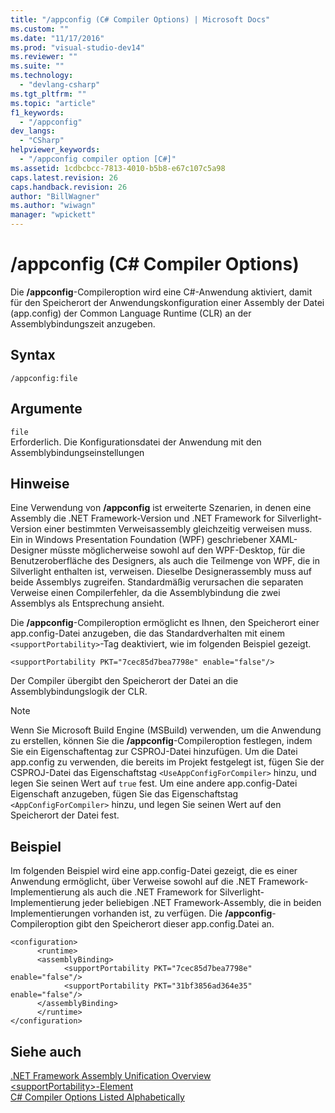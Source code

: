 ```yaml
---
title: "/appconfig (C# Compiler Options) | Microsoft Docs"
ms.custom: ""
ms.date: "11/17/2016"
ms.prod: "visual-studio-dev14"
ms.reviewer: ""
ms.suite: ""
ms.technology: 
  - "devlang-csharp"
ms.tgt_pltfrm: ""
ms.topic: "article"
f1_keywords: 
  - "/appconfig"
dev_langs: 
  - "CSharp"
helpviewer_keywords: 
  - "/appconfig compiler option [C#]"
ms.assetid: 1cdbcbcc-7813-4010-b5b8-e67c107c5a98
caps.latest.revision: 26
caps.handback.revision: 26
author: "BillWagner"
ms.author: "wiwagn"
manager: "wpickett"
---
```

# /appconfig (C# Compiler Options)
Die **\/appconfig**\-Compileroption wird eine C\#\-Anwendung aktiviert, damit für den Speicherort der Anwendungskonfiguration einer Assembly der Datei \(app.config\) der Common Language Runtime \(CLR\) an der Assemblybindungszeit anzugeben.  
  
## Syntax  
  
```  
/appconfig:file  
```  
  
## Argumente  
 `file`  
 Erforderlich.  Die Konfigurationsdatei der Anwendung mit den Assemblybindungseinstellungen  
  
## Hinweise  
 Eine Verwendung von **\/appconfig** ist erweiterte Szenarien, in denen eine Assembly die .NET Framework\-Version und .NET Framework for Silverlight\-Version einer bestimmten Verweisassembly gleichzeitig verweisen muss.  Ein in Windows Presentation Foundation \(WPF\) geschriebener XAML\-Designer müsste möglicherweise sowohl auf den WPF\-Desktop, für die Benutzeroberfläche des Designers, als auch die Teilmenge von WPF, die in Silverlight enthalten ist, verweisen.  Dieselbe Designerassembly muss auf beide Assemblys zugreifen.  Standardmäßig verursachen die separaten Verweise einen Compilerfehler, da die Assemblybindung die zwei Assemblys als Entsprechung ansieht.  
  
 Die **\/appconfig**\-Compileroption ermöglicht es Ihnen, den Speicherort einer app.config\-Datei anzugeben, die das Standardverhalten mit einem `<supportPortability>`\-Tag deaktiviert, wie im folgenden Beispiel gezeigt.  
  
 `<supportPortability PKT="7cec85d7bea7798e" enable="false"/>`  
  
 Der Compiler übergibt den Speicherort der Datei an die Assemblybindungslogik der CLR.  
  
> [!NOTE]
>  Wenn Sie Microsoft Build Engine \(MSBuild\) verwenden, um die Anwendung zu erstellen, können Sie die **\/appconfig**\-Compileroption festlegen, indem Sie ein Eigenschaftentag zur CSPROJ\-Datei hinzufügen.  Um die Datei app.config zu verwenden, die bereits im Projekt festgelegt ist, fügen Sie der CSPROJ\-Datei das Eigenschaftstag `<UseAppConfigForCompiler>` hinzu, und legen Sie seinen Wert auf `true` fest.  Um eine andere app.config\-Datei Eigenschaft anzugeben, fügen Sie das Eigenschaftstag `<AppConfigForCompiler>` hinzu, und legen Sie seinen Wert auf den Speicherort der Datei fest.  
  
## Beispiel  
 Im folgenden Beispiel wird eine app.config\-Datei gezeigt, die es einer Anwendung ermöglicht, über Verweise sowohl auf die .NET Framework\-Implementierung als auch die .NET Framework for Silverlight\-Implementierung jeder beliebigen .NET Framework\-Assembly, die in beiden Implementierungen vorhanden ist, zu verfügen.  Die **\/appconfig**\-Compileroption gibt den Speicherort dieser app.config.Datei an.  
  
```  
<configuration>  
      <runtime>  
      <assemblyBinding>  
            <supportPortability PKT="7cec85d7bea7798e" enable="false"/>  
            <supportPortability PKT="31bf3856ad364e35" enable="false"/>  
      </assemblyBinding>  
      </runtime>  
</configuration>  
```  
  
## Siehe auch  
 [.NET Framework Assembly Unification Overview](http://msdn.microsoft.com/de-de/8d8cc65e-031d-463b-bde3-2c6dc2e3bc48)   
 [\<supportPortability\>\-Element](../Topic/%3CsupportPortability%3E%20Element.md)   
 [C\# Compiler Options Listed Alphabetically](../../../csharp/language-reference/compiler-options/listed-alphabetically.md)